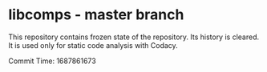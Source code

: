 # libcomps - master branch

This repository contains frozen state of the repository.
Its history is cleared. It is used only for static code
analysis with Codacy.

Commit Time: 1687861673